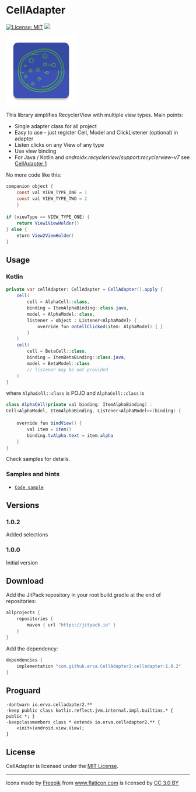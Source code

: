 # CellAdapter

[![License: MIT](https://img.shields.io/badge/License-MIT-yellow.svg)](https://opensource.org/licenses/MIT)
[![](https://jitpack.io/v/erva/CellAdapter2.svg)](https://jitpack.io/#erva/CellAdapter2)

![GitHub Logo](/images/ic_launcher.png)

This library simplifies RecyclerView with multiple view types.
Main points:

* Single adapter class for all project
* Easy to use - just register Cell, Model and ClickListener (optional) in adapter
* Listen clicks on any View of any type
* Use view binding
* For Java / Kotlin and *androidx.recyclerview*/*support:recyclerview-v7* see [CellAdapter 1](https://github.com/erva/CellAdapter)

No more code like this:
```java
companion object {
    const val VIEW_TYPE_ONE = 1
    const val VIEW_TYPE_TWO = 2
    }

if (viewType == VIEW_TYPE_ONE) {
    return View1ViewHolder()
} else {
    eturn View2ViewHolder(
}
```

## Usage

### Kotlin
```java
private var cellAdapter: CellAdapter = CellAdapter().apply {
    cell(
        cell = AlphaCell::class,
        binding = ItemAlphaBinding::class.java,
        model = AlphaModel::class,
        listener = object : Listener<AlphaModel> {
            override fun onCellClicked(item: AlphaModel) { }
        }
    )
    cell(
        cell = BetaCell::class,
        binding = ItemBetaBinding::class.java,
        model = BetaModel::class
        // listener may be not provided
    )
}
```

    
where
`AlphaCell::class` is POJO and `AlphaCell::class` is
```java
class AlphaCell(private val binding: ItemAlphaBinding) :
Cell<AlphaModel, ItemAlphaBinding, Listener<AlphaModel>>(binding) {

    override fun bindView() {
        val item = item()
        binding.tvAlpha.text = item.alpha
    }
}
```

Check samples for details.

### Samples and hints
* [`Code sample`](https://github.com/erva/CellAdapter2/tree/master/sample/src/main/java/io/erva/celladapter2) 

## Versions

### 1.0.2 
Added selections

### 1.0.0 
Initial version

## Download

Add the JitPack repository in your root build.gradle at the end of repositories:
```groovy
allprojects {
    repositories {
        maven { url "https://jitpack.io" }
    }
}
```
Add the dependency:
```groovy
dependencies {
    implementation "com.github.erva.CellAdapter2:celladapter:1.0.2"
}
```

## Proguard

```
-dontwarn io.erva.celladapter2.**
-keep public class kotlin.reflect.jvm.internal.impl.builtins.* { public *; }
-keepclassmembers class * extends io.erva.celladapter2.** {
    <init>(android.view.View);
}
```

## License

 CellAdapter is licensed under the [MIT License](http://opensource.org/licenses/MIT).

-------

<div>Icons made by <a href="http://www.freepik.com" title="Freepik">Freepik</a> from <a href="http://www.flaticon.com" title="Flaticon">www.flaticon.com</a> is licensed by <a href="http://creativecommons.org/licenses/by/3.0/" title="Creative Commons BY 3.0" target="_blank">CC 3.0 BY</a></div>
